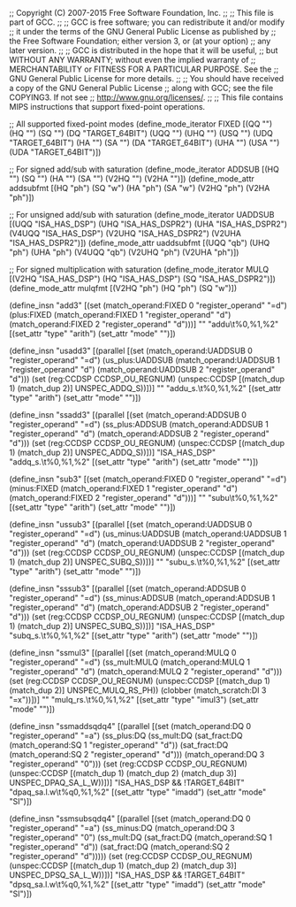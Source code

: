 ;; Copyright (C) 2007-2015 Free Software Foundation, Inc.
;;
;; This file is part of GCC.
;;
;; GCC is free software; you can redistribute it and/or modify
;; it under the terms of the GNU General Public License as published by
;; the Free Software Foundation; either version 3, or (at your option)
;; any later version.
;;
;; GCC is distributed in the hope that it will be useful,
;; but WITHOUT ANY WARRANTY; without even the implied warranty of
;; MERCHANTABILITY or FITNESS FOR A PARTICULAR PURPOSE.  See the
;; GNU General Public License for more details.
;;
;; You should have received a copy of the GNU General Public License
;; along with GCC; see the file COPYING3.  If not see
;; <http://www.gnu.org/licenses/>.
;;
;; This file contains MIPS instructions that support fixed-point operations.

;; All supported fixed-point modes
(define_mode_iterator FIXED [(QQ "") (HQ "") (SQ "") (DQ "TARGET_64BIT")
			     (UQQ "") (UHQ "") (USQ "") (UDQ "TARGET_64BIT")
			     (HA "") (SA "") (DA "TARGET_64BIT")
			     (UHA "") (USA "") (UDA "TARGET_64BIT")])

;; For signed add/sub with saturation
(define_mode_iterator ADDSUB [(HQ "") (SQ "") (HA "") (SA "") (V2HQ "")
			      (V2HA "")])
(define_mode_attr addsubfmt [(HQ "ph") (SQ "w") (HA "ph") (SA "w")
			     (V2HQ "ph") (V2HA "ph")])

;; For unsigned add/sub with saturation
(define_mode_iterator UADDSUB [(UQQ "ISA_HAS_DSP") (UHQ "ISA_HAS_DSPR2")
			       (UHA "ISA_HAS_DSPR2") (V4UQQ "ISA_HAS_DSP")
			       (V2UHQ "ISA_HAS_DSPR2") (V2UHA "ISA_HAS_DSPR2")])
(define_mode_attr uaddsubfmt [(UQQ "qb") (UHQ "ph") (UHA "ph")
			      (V4UQQ "qb") (V2UHQ "ph") (V2UHA "ph")])

;; For signed multiplication with saturation
(define_mode_iterator MULQ [(V2HQ "ISA_HAS_DSP") (HQ "ISA_HAS_DSP")
			    (SQ "ISA_HAS_DSPR2")])
(define_mode_attr mulqfmt [(V2HQ "ph") (HQ "ph") (SQ "w")])

(define_insn "add<mode>3"
  [(set (match_operand:FIXED 0 "register_operand" "=d")
	(plus:FIXED (match_operand:FIXED 1 "register_operand" "d")
		    (match_operand:FIXED 2 "register_operand" "d")))]
  ""
  "<d>addu\t%0,%1,%2"
  [(set_attr "type" "arith")
   (set_attr "mode" "<IMODE>")])

(define_insn "usadd<mode>3"
  [(parallel
    [(set (match_operand:UADDSUB 0 "register_operand" "=d")
	  (us_plus:UADDSUB (match_operand:UADDSUB 1 "register_operand" "d")
			   (match_operand:UADDSUB 2 "register_operand" "d")))
     (set (reg:CCDSP CCDSP_OU_REGNUM)
	  (unspec:CCDSP [(match_dup 1) (match_dup 2)] UNSPEC_ADDQ_S))])]
  ""
  "addu_s.<uaddsubfmt>\t%0,%1,%2"
  [(set_attr "type" "arith")
   (set_attr "mode" "<IMODE>")])

(define_insn "ssadd<mode>3"
  [(parallel
    [(set (match_operand:ADDSUB 0 "register_operand" "=d")
	  (ss_plus:ADDSUB (match_operand:ADDSUB 1 "register_operand" "d")
			  (match_operand:ADDSUB 2 "register_operand" "d")))
     (set (reg:CCDSP CCDSP_OU_REGNUM)
	  (unspec:CCDSP [(match_dup 1) (match_dup 2)] UNSPEC_ADDQ_S))])]
  "ISA_HAS_DSP"
  "addq_s.<addsubfmt>\t%0,%1,%2"
  [(set_attr "type" "arith")
   (set_attr "mode" "<IMODE>")])

(define_insn "sub<mode>3"
  [(set (match_operand:FIXED 0 "register_operand" "=d")
        (minus:FIXED (match_operand:FIXED 1 "register_operand" "d")
		     (match_operand:FIXED 2 "register_operand" "d")))]
  ""
  "<d>subu\t%0,%1,%2"
  [(set_attr "type" "arith")
   (set_attr "mode" "<IMODE>")])

(define_insn "ussub<mode>3"
  [(parallel
    [(set (match_operand:UADDSUB 0 "register_operand" "=d")
	  (us_minus:UADDSUB (match_operand:UADDSUB 1 "register_operand" "d")
			    (match_operand:UADDSUB 2 "register_operand" "d")))
     (set (reg:CCDSP CCDSP_OU_REGNUM)
	  (unspec:CCDSP [(match_dup 1) (match_dup 2)] UNSPEC_SUBQ_S))])]
  ""
  "subu_s.<uaddsubfmt>\t%0,%1,%2"
  [(set_attr "type" "arith")
   (set_attr "mode" "<IMODE>")])

(define_insn "sssub<mode>3"
  [(parallel
    [(set (match_operand:ADDSUB 0 "register_operand" "=d")
	  (ss_minus:ADDSUB (match_operand:ADDSUB 1 "register_operand" "d")
			   (match_operand:ADDSUB 2 "register_operand" "d")))
     (set (reg:CCDSP CCDSP_OU_REGNUM)
	  (unspec:CCDSP [(match_dup 1) (match_dup 2)] UNSPEC_SUBQ_S))])]
  "ISA_HAS_DSP"
  "subq_s.<addsubfmt>\t%0,%1,%2"
  [(set_attr "type" "arith")
   (set_attr "mode" "<IMODE>")])

(define_insn "ssmul<mode>3"
  [(parallel
    [(set (match_operand:MULQ 0 "register_operand" "=d")
          (ss_mult:MULQ (match_operand:MULQ 1 "register_operand" "d")
			(match_operand:MULQ 2 "register_operand" "d")))
     (set (reg:CCDSP CCDSP_OU_REGNUM)
          (unspec:CCDSP [(match_dup 1) (match_dup 2)] UNSPEC_MULQ_RS_PH))
     (clobber (match_scratch:DI 3 "=x"))])]
  ""
  "mulq_rs.<mulqfmt>\t%0,%1,%2"
  [(set_attr "type"     "imul3")
   (set_attr "mode"     "<IMODE>")])

(define_insn "ssmaddsqdq4"
  [(parallel
    [(set (match_operand:DQ 0 "register_operand" "=a")
	  (ss_plus:DQ
	  (ss_mult:DQ (sat_fract:DQ (match_operand:SQ 1
				     "register_operand" "d"))
                      (sat_fract:DQ (match_operand:SQ 2
				     "register_operand" "d")))
          (match_operand:DQ 3 "register_operand" "0")))
     (set (reg:CCDSP CCDSP_OU_REGNUM)
	  (unspec:CCDSP [(match_dup 1) (match_dup 2) (match_dup 3)]
			UNSPEC_DPAQ_SA_L_W))])]
  "ISA_HAS_DSP && !TARGET_64BIT"
  "dpaq_sa.l.w\t%q0,%1,%2"
  [(set_attr "type" "imadd")
   (set_attr "mode" "SI")])

(define_insn "ssmsubsqdq4"
  [(parallel
    [(set (match_operand:DQ 0 "register_operand" "=a")
          (ss_minus:DQ
	   (match_operand:DQ 3 "register_operand" "0")
           (ss_mult:DQ (sat_fract:DQ (match_operand:SQ 1
				      "register_operand" "d"))
                       (sat_fract:DQ (match_operand:SQ 2
				      "register_operand" "d")))))
     (set (reg:CCDSP CCDSP_OU_REGNUM)
	  (unspec:CCDSP [(match_dup 1) (match_dup 2) (match_dup 3)]
			UNSPEC_DPSQ_SA_L_W))])]
  "ISA_HAS_DSP && !TARGET_64BIT"
  "dpsq_sa.l.w\t%q0,%1,%2"
  [(set_attr "type" "imadd")
   (set_attr "mode" "SI")])
